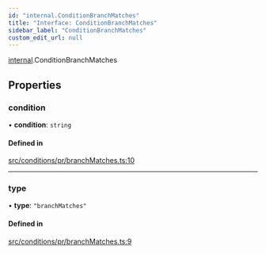 ```yaml
---
id: "internal.ConditionBranchMatches"
title: "Interface: ConditionBranchMatches"
sidebar_label: "ConditionBranchMatches"
custom_edit_url: null
---
```


[internal](../modules/internal.md).ConditionBranchMatches

## Properties

### condition

• **condition**: `string`

#### Defined in

[src/conditions/pr/branchMatches.ts:10](https://github.com/Resnovas/smartcloud/blob/b91f5b4/src/conditions/pr/branchMatches.ts#L10)

___

### type

• **type**: ``"branchMatches"``

#### Defined in

[src/conditions/pr/branchMatches.ts:9](https://github.com/Resnovas/smartcloud/blob/b91f5b4/src/conditions/pr/branchMatches.ts#L9)
